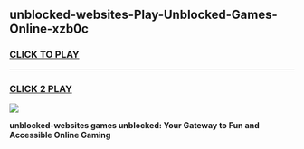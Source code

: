 
## unblocked-websites-Play-Unblocked-Games-Online-xzb0c
<h3>
<a href="https://premium76.site?title=unblocked-websites&ref=25A">CLICK TO PLAY</a></h3>
<hr>

<h3>
<a href="https://premium76.site?title=unblocked-websites&ref=25A">CLICK 2 PLAY</a>
  
</h3>

<a href="https://premium76.site?title=unblocked-websites&ref=25A"><img src="https://clearcache.store/games.png"></a>


**unblocked-websites games unblocked: Your Gateway to Fun and Accessible Online Gaming**
